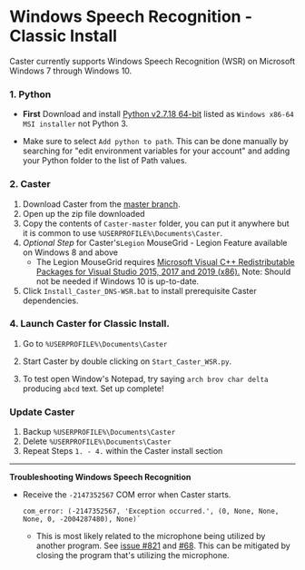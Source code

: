 # Windows Speech Recognition - Classic Install

Caster currently supports Windows Speech Recognition (WSR) on Microsoft Windows 7 through Windows 10.

### 1. Python

- **First** Download and install [Python v2.7.18 64-bit](https://www.python.org/downloads/release/python-2718/) listed as `Windows x86-64 MSI installer` not Python 3.

- Make sure to select `Add python to path`. This can be done manually by searching for "edit environment variables for your account" and adding your Python folder to the list of Path values.

### 2. Caster

1. Download Caster from the [master branch](https://github.com/dictation-toolbox/Caster/archive/master.zip).
2. Open up the zip file downloaded
3. Copy the contents of `Caster-master` folder, you can put it anywhere but it is common to use `%USERPROFILE%\Documents\Caster`.
4. *Optional Step* for Caster's`Legion` MouseGrid - Legion Feature available on Windows 8 and above
   - The Legion MouseGrid requires [Microsoft Visual C++ Redistributable Packages for Visual Studio 2015, 2017 and 2019 (x86).](https://support.microsoft.com/en-nz/help/2977003/the-latest-supported-visual-c-downloads) Note: Should not be needed if Windows 10 is up-to-date.
5. Click `Install_Caster_DNS-WSR.bat` to install prerequisite Caster dependencies.  

### 4. Launch Caster for Classic Install.

1. Go to  `%USERPROFILE%\Documents\Caster`

2. Start Caster by double clicking on `Start_Caster_WSR.py`. 

3. To test open Window's Notepad, try saying `arch brov char delta` producing `abcd` text. Set up complete!

### Update Caster

1. Backup `%USERPROFILE%\Documents\Caster`
2. Delete `%USERPROFILE%\Documents\Caster`
3. Repeat Steps `1. - 4.` within the Caster install section

------

   **Troubleshooting Windows Speech Recognition**

- Receive the `-2147352567` COM error when Caster starts.
  
  ```
  com_error: (-2147352567, 'Exception occurred.', (0, None, None, None, 0, -2004287480), None)`
  ```
  
  - This is most likely related to the microphone being utilized by another program. See [issue #821](https://github.com/dictation-toolbox/Caster/issues/821) and [#68](https://github.com/dictation-toolbox/Caster/issues/68).  This can be mitigated by closing the program that's utilizing the microphone.
